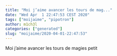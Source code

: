 ```yaml
---
title: "Moi j’aime avancer les tours de mag..."
date: "Wed Apr  1 22:47:53 CEST 2020"
tags: ["moijaime", "pipotron"]
author: m1ch3l
categories: ["generated"]
slug: "moijaime/2020-04-01-22:47:53"
---
```


Moi j’aime avancer les tours de magies petit
